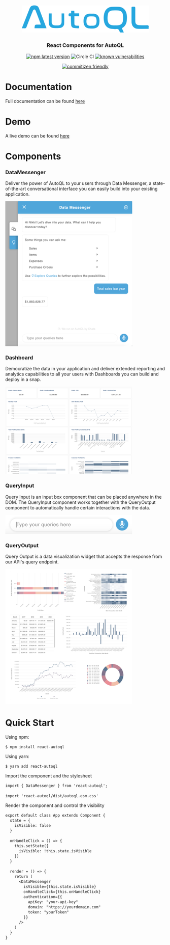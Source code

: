 <h1 align="center"><img src="public/autoql-logo.png" style="text-align: center; width: 400px"/></h1>
<h3 align="center"><b>React Components for AutoQL</b></h3>
<p align="center">
  <a href="https://badge.fury.io/js/react-autoql"><img src="https://badge.fury.io/js/react-autoql.svg" alt="npm latest version" height="20"></a>
  <a>
    <img alt="Circle CI" src="https://circleci.com/gh/chatatechnologies/react-autoql/tree/master.svg?style=shield">
  </a>
  <a href="https://snyk.io/test/github/chatatechnologies/react-autoql">
    <img alt="known vulnerabilities" src="https://snyk.io/test/github/chatatechnologies/react-autoql/master/badge.svg">
  </a>
</p>
<p align="center">
  <a href="http://commitizen.github.io/cz-cli/">
    <img alt="commitizen friendly" src="https://img.shields.io/badge/commitizen-friendly-brightgreen.svg">
  </a>
</p>

<!-- [![Coverage](coverage/badge.svg)]() -->

# Documentation

Full documentation can be found [here](https://chata.readme.io/docs/autoql-react-widgets)

# Demo

A live demo can be found [here](https://chata-ai-test-page-prod.herokuapp.com/)

# Components

### DataMessenger

Deliver the power of AutoQL to your users through Data Messenger, a state-of-the-art conversational interface you can easily build into your existing application.

<img src="public/data-messenger.png" width="400px">

### Dashboard

Democratize the data in your application and deliver extended reporting and analytics capabilities to all your users with Dashboards you can build and deploy in a snap.

<img src="public/dashboard.png" width="400px">

### QueryInput

Query Input is an input box component that can be placed anywhere in the DOM. The QueryInput component works together with the QueryOutput component to automatically handle certain interactions with the data.

<img src="public/query-input.png" width="400px">

### QueryOutput

Query Output is a data visualization widget that accepts the response from our API's query endpoint.

<img src="public/query-output.jpg" width="400px">

# Quick Start

Using npm:

```
$ npm install react-autoql
```

Using yarn:

```
$ yarn add react-autoql
```

Import the component and the stylesheet

```
import { DataMessenger } from 'react-autoql';

import 'react-autoql/dist/autoql.esm.css'
```

Render the component and control the visibility

```
export default class App extends Component {
  state = {
    isVisible: false
  }

  onHandleClick = () => {
    this.setState({
      isVisible: !this.state.isVisible
    })
  }

  render = () => {
    return (
      <DataMessenger
        isVisible={this.state.isVisible}
        onHandleClick={this.onHandleClick}
        authentication={{
          apiKey: "your-api-key"
          domain: "https://yourdomain.com"
          token: "yourToken"
        }}
      />
    )
  }
}
```
